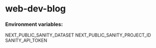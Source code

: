 # web-dev-blog

### Environment variables:

NEXT_PUBLIC_SANITY_DATASET
NEXT_PUBLIC_SANITY_PROJECT_ID
SANITY_API_TOKEN
